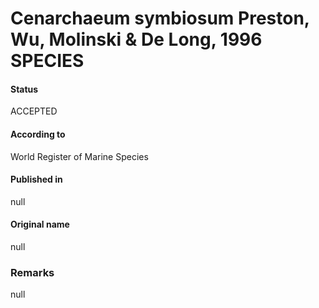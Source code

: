 # Cenarchaeum symbiosum Preston, Wu, Molinski & De Long, 1996 SPECIES

#### Status
ACCEPTED

#### According to
World Register of Marine Species

#### Published in
null

#### Original name
null

### Remarks
null
